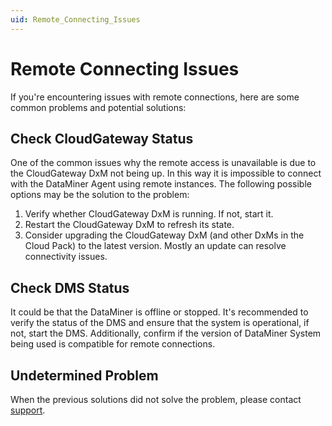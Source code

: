 ```yaml
---
uid: Remote_Connecting_Issues
---
```


# Remote Connecting Issues
If you're encountering issues with remote connections, here are some common problems and potential solutions:

## Check CloudGateway Status
One of the common issues why the remote access is unavailable is due to the CloudGateway DxM not being up. In this way it is impossible to connect with the DataMiner Agent using remote instances. 
The following possible options may be the solution to the problem:
1. Verify whether CloudGateway DxM is running. If not, start it.
2. Restart the CloudGateway DxM to refresh its state.
3. Consider upgrading the CloudGateway DxM (and other DxMs in the Cloud Pack) to the latest version. Mostly an update can resolve connectivity issues.

## Check DMS Status
It could be that the DataMiner is offline or stopped.  It's recommended to verify the status of the DMS and ensure that the system is operational, if not, start the DMS. 
Additionally, confirm if the version of DataMiner System being used is compatible for remote connections. 

## Undetermined Problem
When the previous solutions did not solve the problem, please contact [support](https://skyline.be/contact/tech-support).
